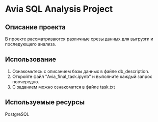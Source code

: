 # Avia SQL Analysis Project

## Описание проекта

В проекте рассматриваются различные срезы данных для выгрузги и последующего анализа.

## Использование

1. Ознакомьтесь с описанием базы данных в файле db_description.
2. Откройте файл "Avia_final_task.ipynb" и выполните каждый запрос поочередно.
3. С заданием можно ознакомится в файле task.txt

## Используемые ресурсы

PostgreSQL 
